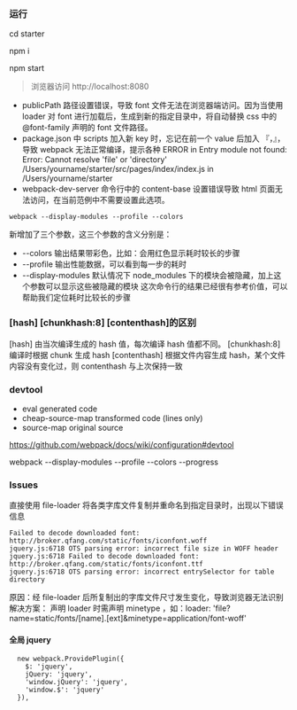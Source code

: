 
### 运行

  cd starter

  npm i

  npm start

> 浏览器访问 http://localhost:8080

* publicPath 路径设置错误，导致 font 文件无法在浏览器端访问。因为当使用 loader 对 font 进行加载后，生成到新的指定目录中，将自动替换 css 中的 @font-family 声明的 font 文件路径。
* package.json 中 scripts 加入新 key 时，忘记在前一个 value 后加入 『，』，导致 webpack 无法正常编译，提示各种 ERROR in Entry module not found: Error: Cannot resolve 'file' or 'directory' /Users/yourname/starter/src/pages/index/index.js in /Users/yourname/starter
* webpack-dev-server 命令行中的 content-base 设置错误导致 html 页面无法访问，在当前范例中不需要设置此选项。

```
webpack --display-modules --profile --colors
```
新增加了三个参数，这三个参数的含义分别是：

* --colors 输出结果带彩色，比如：会用红色显示耗时较长的步骤
* --profile 输出性能数据，可以看到每一步的耗时
* --display-modules 默认情况下 node_modules 下的模块会被隐藏，加上这个参数可以显示这些被隐藏的模块 这次命令行的结果已经很有参考价值，可以帮助我们定位耗时比较长的步骤


### [hash] [chunkhash:8] [contenthash]的区别
[hash] 由当次编译生成的 hash 值，每次编译 hash 值都不同。
[chunkhash:8] 编译时根据 chunk 生成 hash
[contenthash] 根据文件内容生成 hash，某个文件内容没有变化过，则 contenthash 与上次保持一致

### devtool

* eval  generated code
* cheap-source-map  transformed code (lines only)
* source-map  original source

https://github.com/webpack/docs/wiki/configuration#devtool

webpack --display-modules --profile --colors --progress

### Issues
直接使用 file-loader 将各类字库文件复制并重命名到指定目录时，出现以下错误信息
```
Failed to decode downloaded font: http://broker.qfang.com/static/fonts/iconfont.woff
jquery.js:6718 OTS parsing error: incorrect file size in WOFF header
jquery.js:6718 Failed to decode downloaded font: http://broker.qfang.com/static/fonts/iconfont.ttf
jquery.js:6718 OTS parsing error: incorrect entrySelector for table directory
```

原因：经 file-loader 后所复制出的字库文件尺寸发生变化，导致浏览器无法识别
解决方案： 声明 loader 时需声明 minetype ，如：loader: 'file?name=static/fonts/[name].[ext]&minetype=application/font-woff'


#### 全局 jquery
```
  new webpack.ProvidePlugin({
    $: 'jquery',
    jQuery: 'jquery',
    'window.jQuery': 'jquery',
    'window.$': 'jquery'
  }),
```
